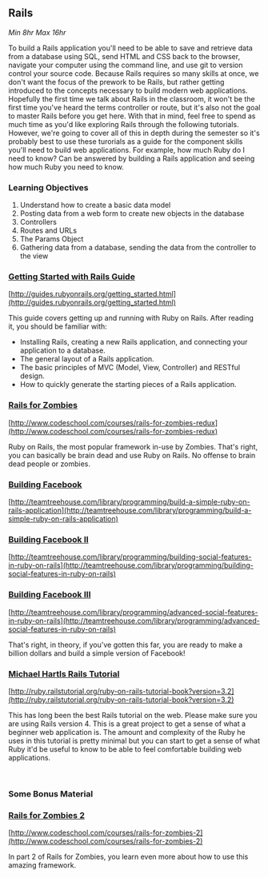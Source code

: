 ## Rails
*Min 8hr Max 16hr*

To build a Rails application you'll need to be able to save and retrieve data
from a database using SQL, send HTML and CSS back to the browser, navigate your
computer using the command line, and use git to version control your source
code. Because Rails requires so many skills at once, we don't want the focus of
the prework to be Rails, but rather getting introduced to the concepts
necessary to build modern web applications. Hopefully the first time we talk
about Rails in the classroom, it won't be the first time you've heard the terms
controller or route, but it's also not the goal to master Rails before you get
here. With that in mind, feel free to spend as much time as you'd like
exploring Rails through the following tutorials. However, we're going to cover
all of this in depth during the semester so it's probably best to use these
turorials as a guide for the component skills you'll need to build web
applications. For example, how much Ruby do I need to know? Can be answered by
building a Rails application and seeing how much Ruby you need to know.

### Learning Objectives
  1. Understand how to create a basic data model
  2. Posting data from a web form to create new objects in the database
  3. Controllers
  4. Routes and URLs
  5. The Params Object
  6. Gathering data from a database, sending the data from the controller to the view

### [Getting Started with Rails Guide](http://guides.rubyonrails.org/getting_started.html)

[http://guides.rubyonrails.org/getting_started.html](http://guides.rubyonrails.org/getting_started.html)

This guide covers getting up and running with Ruby on Rails. After reading it, you should be familiar with:

  * Installing Rails, creating a new Rails application, and connecting your application to a database.
  * The general layout of a Rails application.
  * The basic principles of MVC (Model, View, Controller) and RESTful design.
  * How to quickly generate the starting pieces of a Rails application.

### [Rails for Zombies](http://www.codeschool.com/courses/rails-for-zombies-redux)

[http://www.codeschool.com/courses/rails-for-zombies-redux](http://www.codeschool.com/courses/rails-for-zombies-redux)

Ruby on Rails, the most popular framework in-use by Zombies. That's right, you can basically be brain dead and use Ruby on Rails. No offense to brain dead people or zombies.

### [Building Facebook](http://teamtreehouse.com/library/programming/build-a-simple-ruby-on-rails-application)

[http://teamtreehouse.com/library/programming/build-a-simple-ruby-on-rails-application](http://teamtreehouse.com/library/programming/build-a-simple-ruby-on-rails-application)

### [Building Facebook II](http://teamtreehouse.com/library/programming/building-social-features-in-ruby-on-rails)

[http://teamtreehouse.com/library/programming/building-social-features-in-ruby-on-rails](http://teamtreehouse.com/library/programming/building-social-features-in-ruby-on-rails)

### [Building Facebook III](http://teamtreehouse.com/library/programming/advanced-social-features-in-ruby-on-rails)

[http://teamtreehouse.com/library/programming/advanced-social-features-in-ruby-on-rails](http://teamtreehouse.com/library/programming/advanced-social-features-in-ruby-on-rails)

That's right, in theory, if you've gotten this far, you are ready to make a
billion dollars and build a simple version of Facebook!

### [Michael Hartls Rails Tutorial](http://ruby.railstutorial.org/ruby-on-rails-tutorial-book?version=3.2)

[http://ruby.railstutorial.org/ruby-on-rails-tutorial-book?version=3.2](http://ruby.railstutorial.org/ruby-on-rails-tutorial-book?version=3.2)

This has long been the best Rails tutorial on the web. Please make sure you are
using Rails version 4. This is a great project to get a sense of what a
beginner web application is. The amount and complexity of the Ruby he uses in
this tutorial is pretty minimal but you can start to get a sense of what Ruby
it'd be useful to know to be able to feel comfortable building web
applications.

<br />

### Some Bonus Material

### [Rails for Zombies 2](http://www.codeschool.com/courses/rails-for-zombies-2)

[http://www.codeschool.com/courses/rails-for-zombies-2](http://www.codeschool.com/courses/rails-for-zombies-2)

In part 2 of Rails for Zombies, you learn even more about how to use this
amazing framework.